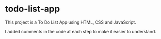 # todo-list-app

This project is a To Do List App using HTML, CSS and JavaScript.

I added comments in the code at each step to make it easier to understand.
